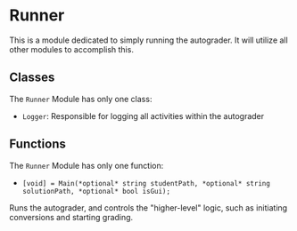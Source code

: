 # Runner

This is a module dedicated to simply running the autograder. It will utilize all other modules to accomplish this.

## Classes

The `Runner` Module has only one class:

- `Logger`: Responsible for logging all activities within the autograder

## Functions

The `Runner` Module has only one function:

- `[void] = Main(*optional* string studentPath, *optional* string solutionPath, *optional* bool isGui);`

Runs the autograder, and controls the "higher-level" logic, such as initiating conversions and starting grading.